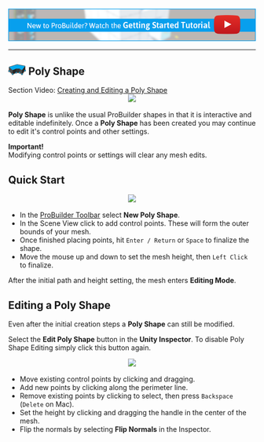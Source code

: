 [![PB Getting Started Vid Link](../images/VidLink_GettingStarted_Slim.png)](https://youtu.be/Ta3HkV_qHTc)

---

## ![Poly Shape Icon](../images/icons/NewPolyShape.png "New Poly Shape Icon") Poly Shape

<div class="video-link">
Section Video: <a href="https://youtu.be/Xn8YPCnnoDc">Creating and Editing a Poly Shape</a>
</div>

<div style="text-align:center">
<img src="../../images/PolyShape_HeaderImage.png">
</div>

**Poly Shape** is unlike the usual ProBuilder shapes in that it is interactive and editable indefinitely.  Once a **Poly Shape** has been created you may continue to edit it's control points and other settings.

<div class="alert-box warning">
<b>Important!</b><br />
Modifying control points or settings will clear any mesh edits.
</div>

## Quick Start

<div style="text-align:center">
<img src="../../images/Experimental_PolyShapeMenu.png">
</div>

- In the [ProBuilder Toolbar](../toolbar/overview-toolbar.md) select **New Poly Shape**.
- In the Scene View click to add control points.  These will form the outer bounds of your mesh.
- Once finished placing points, hit `Enter / Return` or `Space` to finalize the shape.
- Move the mouse up and down to set the mesh height, then `Left Click` to finalize.

After the initial path and height setting, the mesh enters **Editing Mode**.

## Editing a Poly Shape

Even after the initial creation steps a **Poly Shape** can still be modified.

Select the **Edit Poly Shape** button in the **Unity Inspector**.  To disable Poly Shape Editing simply click this button again.

<div style="text-align:center">
<img src="../../images/Experimental_PolyShapeInspector.png">
</div>

- Move existing control points by clicking and dragging.
- Add new points by clicking along the perimeter line.
- Remove existing points by clicking to select, then press `Backspace` (`Delete` on Mac).
- Set the height by clicking and dragging the handle in the center of the mesh.
- Flip the normals by selecting **Flip Normals** in the Inspector.
